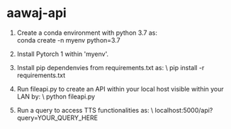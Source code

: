 # aawaj-api

1. Create a conda environment with python 3.7 as:\
	conda create -n myenv python=3.7

2. Install Pytorch 1 within 'myenv'.

3. Install pip dependenvies from requirements.txt as: \ 
	pip install -r requirements.txt
	
4. Run fileapi.py to create an API within your local host visible within your LAN by: \ 
	python fileapi.py

5. Run a query to access TTS functionalities as: \ 
	localhost:5000/api?query=YOUR_QUERY_HERE
